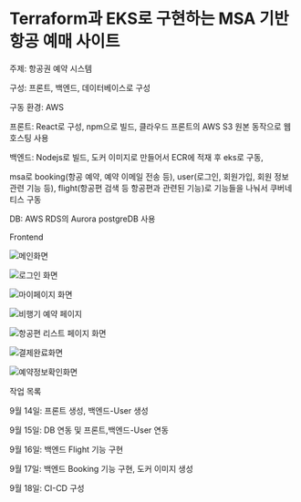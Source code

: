 # Terraform과 EKS로 구현하는 MSA 기반 항공 예매 사이트

주제: 항공권 예약 시스템

구성: 프론트, 백엔드, 데이터베이스로 구성

구동 환경: AWS

프론트: React로 구성, npm으로 빌드, 클라우드 프론트의 AWS S3 원본 동작으로 웹 호스팅 사용

백엔드: Nodejs로 빌드, 도커 이미지로 만들어서 ECR에 적재 후 eks로 구동,

msa로 booking(항공 예약, 예약 이메일 전송 등), user(로그인, 회원가입, 회원 정보 관련 기능 등), flight(항공편 검색 등 항공편과 관련된 기능)로 기능들을 나눠서 쿠버네티스 구동

DB: AWS RDS의 Aurora postgreDB 사용



Frontend

![메인화면](https://github.com/user-attachments/assets/a9fbeccc-7da3-4c5c-a61c-b79701508acc)



![로그인 화면](https://github.com/user-attachments/assets/7bb00a8b-3317-4bc1-baef-b1bee3540657)



![마이페이지 화면](https://github.com/user-attachments/assets/95ad3efe-606f-4c71-9f2a-27402e4a00d8)


![비행기 예약 페이지](https://github.com/user-attachments/assets/ea27a98a-09ba-4e7f-a18d-0dab8de2eab2)


![항공편 리스트 페이지 화면](https://github.com/user-attachments/assets/a8173ea5-4fea-48e6-a21c-b3d5ea387053)



![결제완료화면](https://github.com/user-attachments/assets/1fe18559-8a5a-4d93-a5d4-3ba579fa0401)




![예약정보확인화면](https://github.com/user-attachments/assets/a957684c-b416-46bc-b6d7-debc41a5deec)






작업 목록

9월 14일: 프론트 생성, 백엔드-User 생성

9월 15일: DB 연동 및 프론트,백엔드-User 연동

9월 16일: 백엔드 Flight 기능 구현

9월 17일: 백엔드 Booking 기능 구현, 도커 이미지 생성

9월 18일: CI-CD 구성
